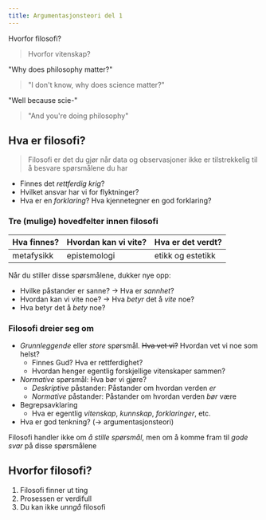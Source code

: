 ```yaml
---
title: Argumentasjonsteori del 1
---
```


Hvorfor filosofi?

> Hvorfor vitenskap?

"Why does philosophy matter?"

> "I don't know, why does science matter?"

"Well because scie-"

> "And you're doing philosophy"

## Hva er filosofi?

>Filosofi er det du gjør når data og observasjoner ikke er tilstrekkelig til å besvare spørsmålene du har

- Finnes det _rettferdig krig_?
- Hvilket ansvar har vi for flyktninger?
- Hva er en _forklaring_? Hva kjennetegner en god forklaring?

### Tre (mulige) hovedfelter innen filosofi

Hva finnes? | Hvordan kan vi vite? | Hva er det verdt?
--- | --- | ---
metafysikk | epistemologi | etikk og estetikk

Når du stiller disse spørsmålene, dukker nye opp:

- Hvilke påstander er sanne? -> Hva er _sannhet_?
- Hvordan kan vi vite noe? -> Hva _betyr_ det å _vite_ noe?
- Hva betyr det å _bety_ noe?

### Filosofi dreier seg om

- _Grunnleggende_ eller _store_ spørsmål. ~~Hva vet vi?~~ Hvordan vet vi noe som helst?
  - Finnes Gud? Hva er rettferdighet?
  - Hvordan henger egentlig forskjellige vitenskaper sammen?
- _Normative_ spørsmål: Hva bør vi gjøre?
  - _Deskriptive_ påstander: Påstander om hvordan verden _er_
  - _Normative_ påstander: Påstander om hvordan verden _bør_ være
- Begrepsavklaring
  - Hva er egentlig _vitenskap_, _kunnskap_, _forklaringer_, etc.
- Hva er god tenkning? (-> argumentasjonsteori)

Filosofi handler ikke om _å stille spørsmål_, men om å komme fram til _gode svar_ på disse spørsmålene

## Hvorfor filosofi?

1. Filosofi finner ut ting
2. Prosessen er verdifull
3. Du kan ikke _unngå_ filosofi
